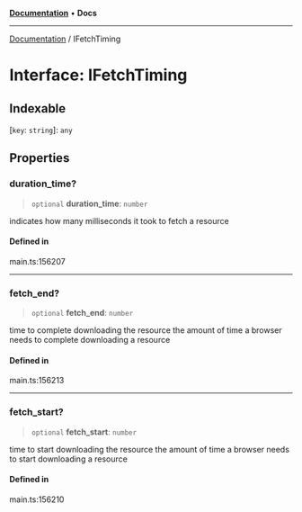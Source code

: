 [**Documentation**](../README.md) • **Docs**

***

[Documentation](../globals.md) / IFetchTiming

# Interface: IFetchTiming

## Indexable

 \[`key`: `string`\]: `any`

## Properties

### duration\_time?

> `optional` **duration\_time**: `number`

indicates how many milliseconds it took to fetch a resource

#### Defined in

main.ts:156207

***

### fetch\_end?

> `optional` **fetch\_end**: `number`

time to complete downloading the resource
the amount of time a browser needs to complete downloading a resource

#### Defined in

main.ts:156213

***

### fetch\_start?

> `optional` **fetch\_start**: `number`

time to start downloading the resource
the amount of time a browser needs to start downloading a resource

#### Defined in

main.ts:156210
